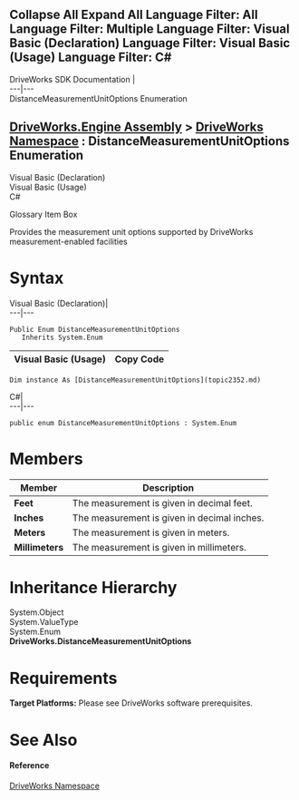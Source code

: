 Collapse All Expand All Language Filter: All  Language Filter: Multiple  Language Filter: Visual Basic (Declaration) Language Filter: Visual Basic (Usage) Language Filter: C#  
---  
DriveWorks SDK Documentation  |   
---|---  
DistanceMeasurementUnitOptions Enumeration   
  
[DriveWorks.Engine Assembly](topic2156.md) > [DriveWorks Namespace](topic2159.md) : DistanceMeasurementUnitOptions Enumeration  
---  
  
Visual Basic (Declaration)    
Visual Basic (Usage)    
C# 

Glossary Item Box

Provides the measurement unit options supported by DriveWorks measurement-enabled facilities 

# Syntax

Visual Basic (Declaration)|   
---|---  
      
    
    Public Enum DistanceMeasurementUnitOptions 
       Inherits System.Enum  
  
Visual Basic (Usage)| Copy Code  
---|---  
      
    
    Dim instance As [DistanceMeasurementUnitOptions](topic2352.md)  
  
C#|   
---|---  
      
    
    public enum DistanceMeasurementUnitOptions : System.Enum   
  
# Members

Member| Description  
---|---  
**Feet**|  The measurement is given in decimal feet.  
**Inches**|  The measurement is given in decimal inches.  
**Meters**|  The measurement is given in meters.  
**Millimeters**|  The measurement is given in millimeters.  
  
# Inheritance Hierarchy

System.Object  
System.ValueType  
System.Enum  
**DriveWorks.DistanceMeasurementUnitOptions**  


# Requirements

**Target Platforms:** Please see DriveWorks software prerequisites.

# See Also

#### Reference

[DriveWorks Namespace](topic2159.md)


